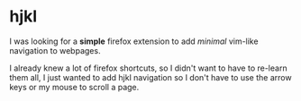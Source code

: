# hjkl

I was looking for a **simple** firefox extension to add *minimal* vim-like navigation to webpages.

I already knew a lot of firefox shortcuts, so I didn't want to have to re-learn them all, I just wanted to add hjkl 
navigation so I don't have to use the arrow keys or my mouse to scroll a page.


